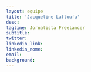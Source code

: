 ```yaml
---
layout: equipe
title: 'Jacqueline Lafloufa'
desc:
tagline: Jornalista Freelancer
subtitle:
twitter:
linkedin_link:
linkedin_nome:
email:
background:
---
```

